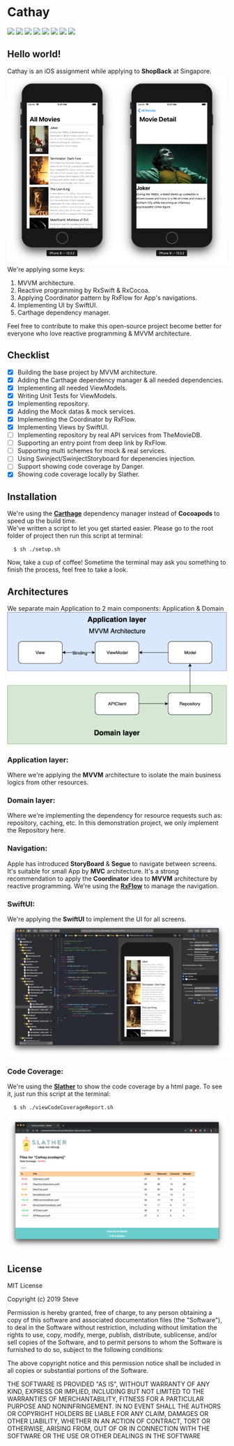# Cathay

![](https://github.com/duyquang91/Cathay/workflows/Unit%20Tests/badge.svg)
![](https://img.shields.io/badge/platform-iOS-red)
![](https://img.shields.io/badge/swift-5.0.1-red)
![](https://img.shields.io/badge/xcode-11.2.1-blue)
![](https://img.shields.io/github/last-commit/duyquang91/cathay)
![](https://img.shields.io/github/issues-raw/duyquang91/cathay)
![](https://img.shields.io/github/stars/duyquang91/cathay)
![](https://img.shields.io/github/forks/duyquang91/cathay)

## Hello world!
Cathay is an iOS assignment while applying to **ShopBack** at Singapore.
![](./srcs/cathay.png)
We're applying some keys:
1. MVVM architecture.
2. Reactive programming by RxSwift & RxCocoa.
3. Applying Coordinator pattern by RxFlow for App's navigations.
4. Implementing UI by SwiftUI.
5. Carthage dependency manager.


Feel free to contribute to make this open-source project become better for everyone who love reactive programming & MVVM architecture.

## Checklist
- [x] Building the base project by MVVM architecture.
- [x] Adding the Carthage dependency manager & all needed dependencies.
- [x] Implementing all needed ViewModels.
- [x] Writing Unit Tests for ViewModels.
- [x] Implementing repository.
- [x] Adding the Mock datas & mock services.
- [x] Implementing the Coordinator by RxFlow.
- [x] Implementing Views by SwiftUI.
- [ ] Implementing repository by real API services from TheMovieDB.
- [ ] Supporting an entry point from deep link by RxFlow.
- [ ] Supporting multi schemes for mock & real services.
- [ ] Using Swinject/SwinjectStoryboard for depenencies injection.
- [ ] Support showing code coverage by Danger.
- [x] Showing code coverage locally by Slather.

## Installation
We're using the [**Carthage**](https://github.com/Carthage/Carthage) dependency manager instead of **Cocoapods** to speed up the build time. </br>
We've written a script to let you get started easier. Please go to the root folder of project then run this script at terminal:
```
  $ sh ./setup.sh
```
Now, take a cup of coffee! Sometime the terminal may ask you something to finish the process, feel free to take a look.

## Architectures
We separate main Application to 2 main components: Application & Domain
![](./srcs/app_architecture.png)

### Application layer:
Where we're applying the **MVVM** architecture to isolate the main business logics from other resources.

### Domain layer:
Where we're implementing the dependency for resource requests such as: repository, caching, etc. In this demonstration project, we only implement the Repository here.

### Navigation:
Apple has introduced **StoryBoard** & **Segue** to navigate between screens. It's suitable for small App by **MVC** architecture. It's a strong recommendation to apply the **Coordinator** idea to **MVVM** architecture by reactive programming. We're using the [**RxFlow**](https://github.com/RxSwiftCommunity/RxFlow) to manage the navigation.

### SwiftUI:
We're applying the **SwiftUI** to implement the UI for all screens.
![](./srcs/screen_shoot1.png)

### Code Coverage:
We're using the [**Slather**](https://github.com/SlatherOrg/slather) to show the code coverage by a html page. To see it, just run this script at the terminal:
```
  $ sh ./viewCodeCoverageReport.sh
```
![](./srcs/slather.png)

## License

MIT License

Copyright (c) 2019 Steve

Permission is hereby granted, free of charge, to any person obtaining a copy
of this software and associated documentation files (the "Software"), to deal
in the Software without restriction, including without limitation the rights
to use, copy, modify, merge, publish, distribute, sublicense, and/or sell
copies of the Software, and to permit persons to whom the Software is
furnished to do so, subject to the following conditions:

The above copyright notice and this permission notice shall be included in all
copies or substantial portions of the Software.

THE SOFTWARE IS PROVIDED "AS IS", WITHOUT WARRANTY OF ANY KIND, EXPRESS OR
IMPLIED, INCLUDING BUT NOT LIMITED TO THE WARRANTIES OF MERCHANTABILITY,
FITNESS FOR A PARTICULAR PURPOSE AND NONINFRINGEMENT. IN NO EVENT SHALL THE
AUTHORS OR COPYRIGHT HOLDERS BE LIABLE FOR ANY CLAIM, DAMAGES OR OTHER
LIABILITY, WHETHER IN AN ACTION OF CONTRACT, TORT OR OTHERWISE, ARISING FROM,
OUT OF OR IN CONNECTION WITH THE SOFTWARE OR THE USE OR OTHER DEALINGS IN THE
SOFTWARE
